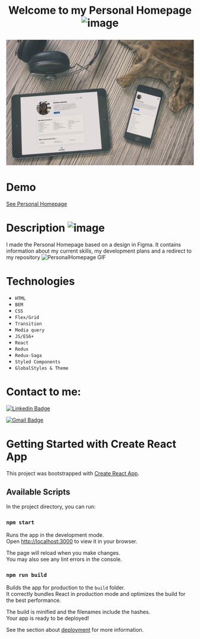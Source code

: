 # <p align="center"> Welcome to my Personal Homepage ![image](https://github.com/KarolinaJ33/personal-homepage/assets/80458977/973421d9-4104-472f-8eae-05c085640264)</p>
<p align="center"><img src="public/PersonalHomepage.jpg"></p>

# Demo 

[See Personal Homepage
](https://karolinaj33.github.io/personal-homepage/)

# Description ![image](https://github.com/KarolinaJ33/personal-homepage/assets/80458977/b13aeccb-e5fa-47bf-8e05-fca87dfe4a13)
I made the Personal Homepage based on a design in Figma. It contains information about my current skills, my development plans and a redirect to my repository
![PersonalHomepage GIF](public/PersonalHomepage.gif)

# Technologies
- `HTML`
- `BEM`
- `CSS`
- `Flex/Grid`
- `Transition`
- `Media query`
- `JS/ES6+`
- `React`
- `Redux`
- `Redux-Saga`
- `Styled Components`
- `GlobalStyles & Theme`

# Contact to me:
<p>
  <a href="https://www.linkedin.com/in/karolina-jasiówka-3618ab232/" target="_blank" rel="noopener noreferrer">
    <img src="https://img.shields.io/badge/LinkedIn-blue?style=flat&logo=linkedin&labelColor=blue" alt="Linkedin Badge" onclick="window.open('https://www.linkedin.com/in/karolina-jasiówka-3618ab232/', '_blank');">
  </a>
</p>

[![Gmail Badge](https://img.shields.io/badge/Gmail-red?style=flat-square&logo=Gmail&logoColor=white&link=mailto:jasiowkakarolina@gmail.com)](mailto:jasiowkakarolina@gmail.com)

# Getting Started with Create React App

This project was bootstrapped with [Create React App](https://github.com/facebook/create-react-app).

## Available Scripts

In the project directory, you can run:

### `npm start`

Runs the app in the development mode.\
Open [http://localhost:3000](http://localhost:3000) to view it in your browser.

The page will reload when you make changes.\
You may also see any lint errors in the console.

### `npm run build`

Builds the app for production to the `build` folder.\
It correctly bundles React in production mode and optimizes the build for the best performance.

The build is minified and the filenames include the hashes.\
Your app is ready to be deployed!

See the section about [deployment](https://facebook.github.io/create-react-app/docs/deployment) for more information.
